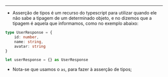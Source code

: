 ___
- Asserção de tipos é um recurso do typescript para utilizar quando ele não sabe a tipagem de um determinado objeto, e no dizemos que a tipagem é aquela que informamos, como no exemplo abaixo:
```ts
type UserResponse = {
	id: number,
	name: string,
	avatar: string
}

let userResponse = {} as UserResponse
```
- Nota-se que usamos o `as`, para fazer à asserção de tipos;